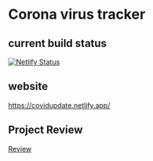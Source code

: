 # Corona virus tracker

## current build status

[![Netlify Status](https://api.netlify.com/api/v1/badges/cfc268a4-6216-4fb5-b1eb-3bfc699368d7/deploy-status)](https://app.netlify.com/sites/covidupdate/deploys)

## website

https://covidupdate.netlify.app/

## Project Review
[Review](https://github.com/tanaypratap/teamtanay.jobchallenge.dev/issues/315)
